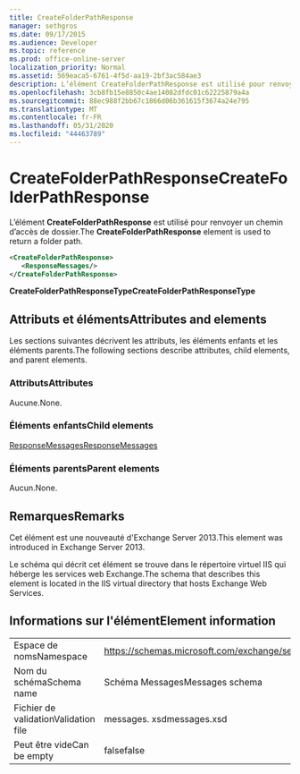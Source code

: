 ```yaml
---
title: CreateFolderPathResponse
manager: sethgros
ms.date: 09/17/2015
ms.audience: Developer
ms.topic: reference
ms.prod: office-online-server
localization_priority: Normal
ms.assetid: 569eaca5-6761-4f5d-aa19-2bf3ac584ae3
description: L’élément CreateFolderPathResponse est utilisé pour renvoyer un chemin d’accès de dossier.
ms.openlocfilehash: 3cb8fb15e8850c4ae14082dfdc01c62225879a4a
ms.sourcegitcommit: 88ec988f2bb67c1866d06b361615f3674a24e795
ms.translationtype: MT
ms.contentlocale: fr-FR
ms.lasthandoff: 05/31/2020
ms.locfileid: "44463789"
---
```

# <a name="createfolderpathresponse"></a><span data-ttu-id="9fd9b-103">CreateFolderPathResponse</span><span class="sxs-lookup"><span data-stu-id="9fd9b-103">CreateFolderPathResponse</span></span>

<span data-ttu-id="9fd9b-104">L’élément **CreateFolderPathResponse** est utilisé pour renvoyer un chemin d’accès de dossier.</span><span class="sxs-lookup"><span data-stu-id="9fd9b-104">The **CreateFolderPathResponse** element is used to return a folder path.</span></span> 
  
```XML
<CreateFolderPathResponse>
   <ResponseMessages/>
</CreateFolderPathResponse>
```

 <span data-ttu-id="9fd9b-105">**CreateFolderPathResponseType**</span><span class="sxs-lookup"><span data-stu-id="9fd9b-105">**CreateFolderPathResponseType**</span></span>
## <a name="attributes-and-elements"></a><span data-ttu-id="9fd9b-106">Attributs et éléments</span><span class="sxs-lookup"><span data-stu-id="9fd9b-106">Attributes and elements</span></span>

<span data-ttu-id="9fd9b-107">Les sections suivantes décrivent les attributs, les éléments enfants et les éléments parents.</span><span class="sxs-lookup"><span data-stu-id="9fd9b-107">The following sections describe attributes, child elements, and parent elements.</span></span>
  
### <a name="attributes"></a><span data-ttu-id="9fd9b-108">Attributs</span><span class="sxs-lookup"><span data-stu-id="9fd9b-108">Attributes</span></span>

<span data-ttu-id="9fd9b-109">Aucune.</span><span class="sxs-lookup"><span data-stu-id="9fd9b-109">None.</span></span>
  
### <a name="child-elements"></a><span data-ttu-id="9fd9b-110">Éléments enfants</span><span class="sxs-lookup"><span data-stu-id="9fd9b-110">Child elements</span></span>

[<span data-ttu-id="9fd9b-111">ResponseMessages</span><span class="sxs-lookup"><span data-stu-id="9fd9b-111">ResponseMessages</span></span>](responsemessages.md)
  
### <a name="parent-elements"></a><span data-ttu-id="9fd9b-112">Éléments parents</span><span class="sxs-lookup"><span data-stu-id="9fd9b-112">Parent elements</span></span>

<span data-ttu-id="9fd9b-113">Aucun.</span><span class="sxs-lookup"><span data-stu-id="9fd9b-113">None.</span></span>
  
## <a name="remarks"></a><span data-ttu-id="9fd9b-114">Remarques</span><span class="sxs-lookup"><span data-stu-id="9fd9b-114">Remarks</span></span>

<span data-ttu-id="9fd9b-115">Cet élément est une nouveauté d'Exchange Server 2013.</span><span class="sxs-lookup"><span data-stu-id="9fd9b-115">This element was introduced in Exchange Server 2013.</span></span>
  
<span data-ttu-id="9fd9b-116">Le schéma qui décrit cet élément se trouve dans le répertoire virtuel IIS qui héberge les services web Exchange.</span><span class="sxs-lookup"><span data-stu-id="9fd9b-116">The schema that describes this element is located in the IIS virtual directory that hosts Exchange Web Services.</span></span>
  
## <a name="element-information"></a><span data-ttu-id="9fd9b-117">Informations sur l'élément</span><span class="sxs-lookup"><span data-stu-id="9fd9b-117">Element information</span></span>

|||
|:-----|:-----|
|<span data-ttu-id="9fd9b-118">Espace de noms</span><span class="sxs-lookup"><span data-stu-id="9fd9b-118">Namespace</span></span>  <br/> |https://schemas.microsoft.com/exchange/services/2006/messages  <br/> |
|<span data-ttu-id="9fd9b-119">Nom du schéma</span><span class="sxs-lookup"><span data-stu-id="9fd9b-119">Schema name</span></span>  <br/> |<span data-ttu-id="9fd9b-120">Schéma Messages</span><span class="sxs-lookup"><span data-stu-id="9fd9b-120">Messages schema</span></span>  <br/> |
|<span data-ttu-id="9fd9b-121">Fichier de validation</span><span class="sxs-lookup"><span data-stu-id="9fd9b-121">Validation file</span></span>  <br/> |<span data-ttu-id="9fd9b-122">messages. xsd</span><span class="sxs-lookup"><span data-stu-id="9fd9b-122">messages.xsd</span></span>  <br/> |
|<span data-ttu-id="9fd9b-123">Peut être vide</span><span class="sxs-lookup"><span data-stu-id="9fd9b-123">Can be empty</span></span>  <br/> |<span data-ttu-id="9fd9b-124">false</span><span class="sxs-lookup"><span data-stu-id="9fd9b-124">false</span></span>  <br/> |
   

